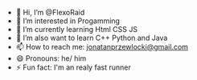 - 👋 Hi, I’m @FlexoRaid
- 👀 I’m interested in Progamming
- 🌱 I’m currently learning Html CSS JS
- 💞️ I’m also want to learn C++ Python and Java
- 📫 How to reach me: jonatanprzewlocki@gmail.com  
- 😄 Pronouns: he/ him
- ⚡ Fun fact: I'm an realy fast runner
  

<!---
FlexoRaid/FlexoRaid is a ✨ special ✨ repository because its `README.md` (this file) appears on your GitHub profile.
You can click the Preview link to take a look at your changes.
--->
